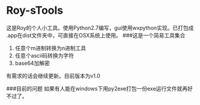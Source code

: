 # Roy-sTools
这是Roy的个人小工具。使用Python2.7编写，gui使用wxpython实现。已打包成
.app在dist文件夹中，可直接在OSX系统上使用。
###这是一个简易工具集合
1. 任意个m进制转换为n进制工具
2. 任意个ascii码转换为字符
3. base64加解密

有需求的话会继续更新。目前版本为v1.0

###目前的问题
如果有人能在windows下用py2exe打包一份exe运行文件就再好不过了。